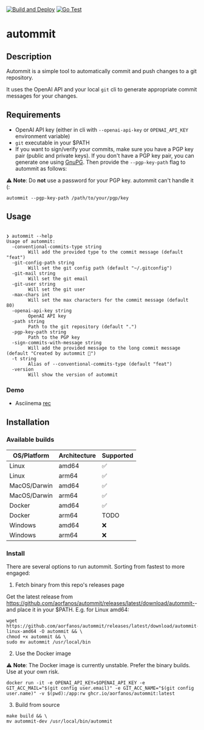 [![Build and Deploy](https://github.com/aorfanos/autommit/actions/workflows/build.yaml/badge.svg?branch=main)](https://github.com/aorfanos/autommit/actions/workflows/build.yaml)
[![Go Test](https://github.com/aorfanos/autommit/actions/workflows/test.yaml/badge.svg)](https://github.com/aorfanos/autommit/actions/workflows/test.yaml)
# autommit

## Description

Autommit is a simple tool to automatically commit and push changes to a git repository.

It uses the OpenAI API and your local `git` cli to generate appropriate commit messages for your changes.

## Requirements

- OpenAI API key (either in cli with `--openai-api-key` or `OPENAI_API_KEY` environment variable)
- `git` executable in your $PATH
- If you want to sign/verify your commits, make sure you have a PGP key pair (public and private keys). If you don't have a PGP key pair, you can generate one using [GnuPG](https://gnupg.org/). Then provide the `--pgp-key-path` flag to autommit as follows:

:warning: **Note**: Do **not** use a password for your PGP key. autommit can't handle it (:

```shell
autommit --pgp-key-path /path/to/your/pgp/key
```


## Usage

```shell

❯ autommit --help
Usage of autommit:
  -conventional-commits-type string
        Will add the provided type to the commit message (default "feat")
  -git-config-path string
        Will set the git config path (default "~/.gitconfig")
  -git-mail string
        Will set the git email
  -git-user string
        Will set the git user
  -max-chars int
        Will set the max characters for the commit message (default 80)
  -openai-api-key string
        OpenAI API key
  -path string
        Path to the git repository (default ".")
  -pgp-key-path string
        Path to the PGP key
  -sign-commits-with-message string
        Will add the provided message to the long commit message (default "Created by autommit 🦄")
  -t string
        Alias of --conventional-commits-type (default "feat")
  -version
        Will show the version of autommit
```

### Demo

- Asciinema [rec](https://goo.com)

## Installation

### Available builds

| OS/Platform  | Architecture | Supported |
|--------------|--------------|-----------|
| Linux        | amd64        | ✅         |
| Linux        | arm64        | ✅         |
| MacOS/Darwin | amd64        | ✅         |
| MacOS/Darwin | arm64        | ✅         |
| Docker       | amd64        | ✅         |
| Docker       | arm64        | TODO       |
| Windows      | amd64        | ❌         |
| Windows      | arm64        | ❌         |

### Install

There are several options to run autommit. Sorting from fastest to more engaged:

1. Fetch binary from this repo's releases page

Get the latest release from https://github.com/aorfanos/autommit/releases/latest/download/autommit-<OS>-<ARCH> and place it in your $PATH.
E.g. for Linux amd64:

```shell
wget https://github.com/aorfanos/autommit/releases/latest/download/autommit-linux-amd64 -O autommit && \
chmod +x autommit && \
sudo mv autommit /usr/local/bin
```

2. Use the Docker image

:warning: **Note**: The Docker image is currently unstable. Prefer the binary builds. Use at your own risk.

```shell
docker run -it -e OPENAI_API_KEY=$OPENAI_API_KEY -e GIT_ACC_MAIL="$(git config user.email)" -e GIT_ACC_NAME="$(git config user.name)" -v $(pwd):/app:rw ghcr.io/aorfanos/autommit:latest
```

3. Build from source

```shell
make build && \
mv autommit-dev /usr/local/bin/autommit
```
